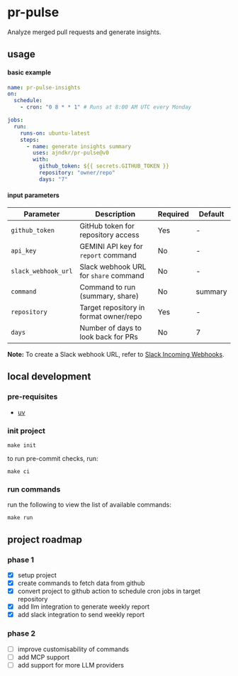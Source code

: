 # pr-pulse

Analyze merged pull requests and generate insights.

## usage

#### basic example

```yaml
name: pr-pulse-insights
on:
  schedule:
    - cron: "0 8 * * 1" # Runs at 8:00 AM UTC every Monday

jobs:
  run:
    runs-on: ubuntu-latest
    steps:
      - name: generate insights summary
        uses: ajndkr/pr-pulse@v0
        with:
          github_token: ${{ secrets.GITHUB_TOKEN }}
          repository: "owner/repo"
          days: "7"
```

#### input parameters

| Parameter           | Description                            | Required | Default |
| ------------------- | -------------------------------------- | -------- | ------- |
| `github_token`      | GitHub token for repository access     | Yes      | -       |
| `api_key`           | GEMINI API key for `report` command    | No       | -       |
| `slack_webhook_url` | Slack webhook URL for `share` command  | No       | -       |
| `command`           | Command to run (summary, share)        | No       | summary |
| `repository`        | Target repository in format owner/repo | Yes      | -       |
| `days`              | Number of days to look back for PRs    | No       | 7       |

**Note:** To create a Slack webhook URL, refer to
[Slack Incoming Webhooks](https://api.slack.com/messaging/webhooks).

## local development

### pre-requisites

- [uv](https://docs.astral.sh/uv/#getting-started)

### init project

```shell
make init
```

to run pre-commit checks, run:

```shell
make ci
```

### run commands

run the following to view the list of available commands:

```shell
make run
```

## project roadmap

### phase 1

- [x] setup project
- [x] create commands to fetch data from github
- [x] convert project to github action to schedule cron jobs in target
      repository
- [x] add llm integration to generate weekly report
- [x] add slack integration to send weekly report

### phase 2

- [ ] improve customisability of commands
- [ ] add MCP support
- [ ] add support for more LLM providers

